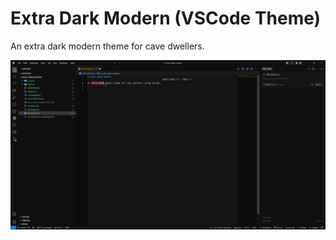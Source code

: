 # Extra Dark Modern (VSCode Theme)

An extra dark modern theme for cave dwellers.

![Screenshot](./.resources/images/screenshot-1.png)
